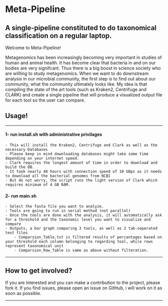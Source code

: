 # Meta-Pipeline
## A single-pipeline constituted to do taxonomical classification on a regular laptop.

Welcome to Meta-Pipeline!

Metagenomics has been increasingly becoming very important in studies of human and animal health. It has become clear that bacteria in and on our bodies are very signifcant. Thus there is a big boost in science society who are willling to study metagenomics. When we want to do downstream analysis in our microbial community, the first step is to find out about our community, what the community ultimately looks like. My idea is that compiling the state of the art tools (such as Kraken2, Centrifuge and CLARK) and create a single pipeline that will produce a visualized output file for each tool so the user can compare.

## Usage!
*************************
#### 1- run install.sh with administrative privilages
    - This will install the Kraken2, Centrifuge and Clark as well as the necessary Databases
    - Please keep in mind downloading databases might take some time depending on your internet speed.
    - Clark requires the longest amount of time in order to download and build the DB.
    - It took nearly 48 hours with connection speed of 10 GBps as it needs to download all the bacterial genomes from NCBI
    - But do not worry, the script runs the light version of Clark which requires minimum of 4 GB RAM.

#### 2- run main.sh
    - Select the fasta file you want to analyze.
    - Tools are going to run in serial method (not parallel)
    - Once the tools are done with the analysis, it will automatically ask for a threshold and the taxonomic level you want to visualize and compare
    - Outputs, a bar graph comparing 3 tools, as well as 2 tab-seperated text files
        - Comparsion_Table.txt is filtered results of percantages based on your threshold each column belonging to regarding tool, while rows represent taxonomical unit
        - Comparsion_Raw_Table is same as above without filteration.

************************

## How to get involved?

If you are interested and you can make a contribution to the project, please fork it.
If you find issues, please open an issue on GitHub, i will work on it as soon as possible.

***********************

